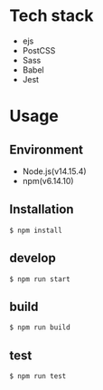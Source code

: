 # Tech stack

- ejs
- PostCSS
- Sass
- Babel
- Jest

# Usage

## Environment

- Node.js(v14.15.4)
- npm(v6.14.10)

## Installation

```
$ npm install
```

## develop

```
$ npm run start
```

## build

```
$ npm run build
```

## test

```
$ npm run test
```
